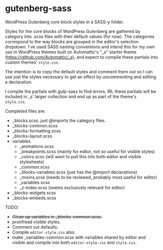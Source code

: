 # gutenberg-sass
WordPress Gutenberg core block styles in a SASS-y folder.

Styles for the core blocks of WordPress Gutenberg are gathered by category into .scss files with their default values (for now). The categories correspond to the way blocks are grouped in the editor's selection dropdown. I've used SASS naming conventions and intend this for my own use in WordPress themes built on Automattic's "\_s" starter theme (https://github.com/Automattic/_s), and expect to compile these partials into custom themes' `style.css.`

The intention is to copy the default styles and comment them out so I can use just the styles necessary to get an effect by uncommenting and editing a declaration.

I compile the partials with gulp-sass to find errors, IRL these partials will be included in \_s' larger collection and end up as part of the theme's `style.css`.


Completed files are:
* \_blocks.scss, just @imports the category files.
* \_blocks-common.scss
* \_blocks-formatting.scss
* \_blocks-layout.scss
* variables
  - \_animations.scss
  - \_breakpoints.scss (mainly for editor, not so useful for visible styles)
  - \_colors.scss (will want to pull this into both editor and visible stylesheets)
  - \_common.scss
  - \_blocks-variables.scss (just has the @import declarations)
  - \_mixins.scss (needs to be reviewed, probably most useful for editor)
  - \_variables.scss
  - \_z-index.scss (seems exclusively relevant for editor)
* \_blocks-widgets.scss
* \_blocks-embeds.scss

TODO:
* ~~Clean up variables in \_blocks-common.scss.~~
* proofread visible styles.
* Comment out defaults.
* Compile `editor-style.css` also.
* make \_variables-common.scss with variables shared by editor and visible and compile into both `editor-style-css` and `style.css`.
